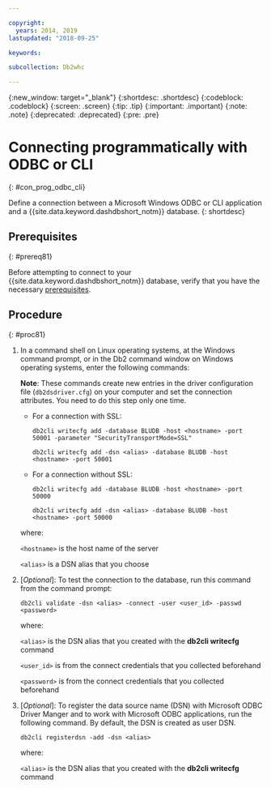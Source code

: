 ```yaml
---

copyright:
  years: 2014, 2019
lastupdated: "2018-09-25"

keywords:

subcollection: Db2whc

---
```


<!-- Attribute definitions --> 
{:new_window: target="_blank"}
{:shortdesc: .shortdesc}
{:codeblock: .codeblock}
{:screen: .screen}
{:tip: .tip}
{:important: .important}
{:note: .note}
{:deprecated: .deprecated}
{:pre: .pre}

# Connecting programmatically with ODBC or CLI
{: #con_prog_odbc_cli}

Define a connection between a Microsoft Windows ODBC or CLI application and a {{site.data.keyword.dashdbshort_notm}} database.
{: shortdesc}

## Prerequisites
{: #prereq81}

Before attempting to connect to your {{site.data.keyword.dashdbshort_notm}} database, verify that you have the necessary [prerequisites](/docs/services/Db2whc/connecting?topic=Db2whc-connect_ov#prereqs).

<!-- Before you can connect to your database, you must perform the following steps:

- [Verify prerequisites](prereqs.html), including installing driver packages, configuring your local environment, and downloading SSL certificates (if needed)
- Collect [connection information](credentials.html), including database details such as host name and port numbers, and connection credentials such as user ID and password -->

## Procedure
{: #proc81}

1. In a command shell on Linux operating systems, at the Windows command prompt, or in the Db2 command window on Windows operating systems, enter the following commands:

   **Note**: These commands create new entries in the driver configuration file (`db2dsdriver.cfg`) on your computer and set the connection attributes. You need to do this step only one time.
   
   - For a connection with SSL:

     `db2cli writecfg add -database BLUDB -host <hostname> -port 50001 -parameter "SecurityTransportMode=SSL"`

     `db2cli writecfg add -dsn <alias> -database BLUDB -host <hostname> -port 50001`

   - For a connection without SSL:

     `db2cli writecfg add -database BLUDB -host <hostname> -port 50000`

     `db2cli writecfg add -dsn <alias> -database BLUDB -host <hostname> -port 50000`

   where:

   `<hostname>` is the host name of the server

   `<alias>` is a DSN alias that you choose
    
2. [*Optional*]: To test the connection to the database, run this command from the command prompt:

   `db2cli validate -dsn <alias> -connect -user <user_id> -passwd <password>`

   where:

   `<alias>` is the DSN alias that you created with the **db2cli writecfg** command

   `<user_id>` is from the connect credentials that you collected beforehand

   `<password>` is from the connect credentials that you collected beforehand

3. [*Optional*]: To register the data source name (DSN) with Microsoft ODBC Driver Manger and to work with Microsoft ODBC applications, run the following command. By default, the DSN is created as user DSN.

   `db2cli registerdsn -add -dsn <alias>`

   where:
        
   `<alias>` is the DSN alias that you created with the **db2cli writecfg** command



